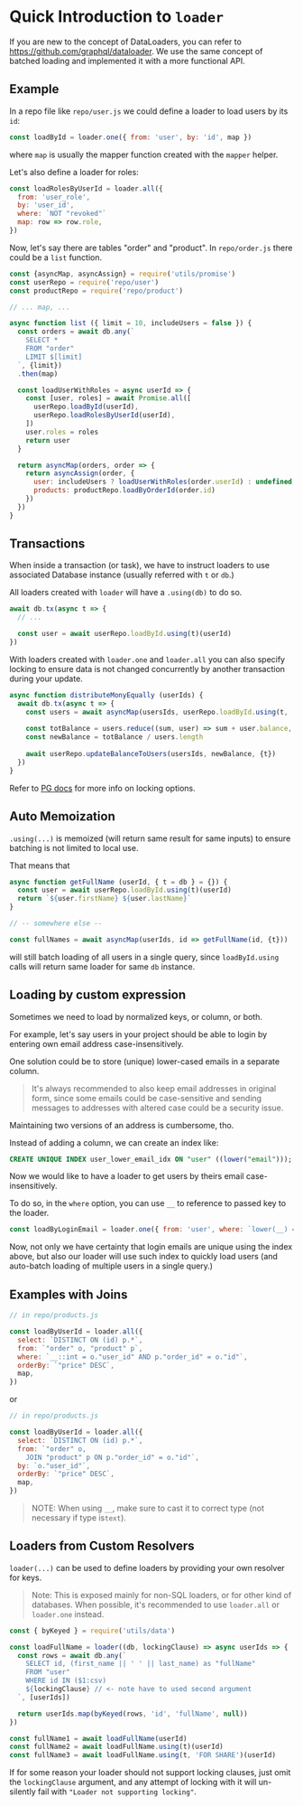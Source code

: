 # Quick Introduction to `loader`

If you are new to the concept of DataLoaders, you can refer to https://github.com/graphql/dataloader.
We use the same concept of batched loading and implemented it with a more functional API.

## Example

In a repo file like `repo/user.js` we could define a loader to load users by its `id`:

```js
const loadById = loader.one({ from: 'user', by: 'id', map })
```

where `map` is usually the mapper function created with the `mapper` helper.

Let's also define a loader for roles:

```js
const loadRolesByUserId = loader.all({
  from: 'user_role',
  by: 'user_id',
  where: `NOT "revoked"`
  map: row => row.role,
})
```

Now, let's say there are tables "order" and "product". In `repo/order.js` there could be a `list` function.

```js
const {asyncMap, asyncAssign} = require('utils/promise')
const userRepo = require('repo/user')
const productRepo = require('repo/product')

// ... map, ...

async function list ({ limit = 10, includeUsers = false }) {
  const orders = await db.any(`
    SELECT *
    FROM "order"
    LIMIT $[limit]
  `, {limit})
  .then(map)

  const loadUserWithRoles = async userId => {
    const [user, roles] = await Promise.all([
      userRepo.loadById(userId),
      userRepo.loadRolesByUserId(userId),
    ])
    user.roles = roles
    return user
  }

  return asyncMap(orders, order => {
    return asyncAssign(order, {
      user: includeUsers ? loadUserWithRoles(order.userId) : undefined,
      products: productRepo.loadByOrderId(order.id)
    })
  })
}
```

## Transactions

When inside a transaction (or task), we have to instruct loaders to use associated Database instance (usually referred with `t` or `db`.)

All loaders created with `loader` will have a `.using(db)` to do so.

```js
await db.tx(async t => {
  // ...

  const user = await userRepo.loadById.using(t)(userId)
})
```

With loaders created with `loader.one` and `loader.all` you can also specify locking to ensure data is not changed concurrently by another transaction during your update.

```js
async function distributeMonyEqually (userIds) {
  await db.tx(async t => {
    const users = await asyncMap(usersIds, userRepo.loadById.using(t, 'FOR UPDATE'))
  
    const totBalance = users.reduce((sum, user) => sum + user.balance, 0)
    const newBalance = totBalance / users.length
  
    await userRepo.updateBalanceToUsers(usersIds, newBalance, {t})
  })
}

```

Refer to [PG docs](https://www.postgresql.org/docs/9.6/sql-select.html#SQL-FOR-UPDATE-SHARE) for more info on locking options.

## Auto Memoization

`.using(...)` is memoized (will return same result for same inputs) to ensure batching is not limited to local use.

That means that

```js
async function getFullName (userId, { t = db } = {}) {
  const user = await userRepo.loadById.using(t)(userId)
  return `${user.firstName} ${user.lastName}`
}

// -- somewhere else --

const fullNames = await asyncMap(userIds, id => getFullName(id, {t}))
```

will still batch loading of all users in a single query, since `loadById.using` calls will return same loader for same `db` instance.

## Loading by custom expression

Sometimes we need to load by normalized keys, or column, or both.

For example, let's say users in your project should be able to login by entering own email address case-insensitively.

One solution could be to store (unique) lower-cased emails in a separate column.

> It's always recommended to also keep email addresses in original form, since some emails could be case-sensitive and sending messages to addresses with altered case could be a security issue.

Maintaining two versions of an address is cumbersome, tho.

Instead of adding a column, we can create an index like:

```SQL
CREATE UNIQUE INDEX user_lower_email_idx ON "user" ((lower("email")));
```

Now we would like to have a loader to get users by theirs email case-insensitively.

To do so, in the `where` option, you can use `__` to reference to passed key to the loader.

```js
const loadByLoginEmail = loader.one({ from: 'user', where: `lower(__) = lower("email")`, map })
```

Now, not only we have certainty that login emails are unique using the index above, but also our loader will use such index to quickly load users (and auto-batch loading of multiple users in a single query.)

## Examples with Joins

```js
// in repo/products.js

const loadByUserId = loader.all({
  select: `DISTINCT ON (id) p.*`,
  from: `"order" o, "product" p`,
  where: `__::int = o."user_id" AND p."order_id" = o."id"`,
  orderBy: `"price" DESC`,
  map,
})
```

or

```js
// in repo/products.js

const loadByUserId = loader.all({
  select: `DISTINCT ON (id) p.*`,
  from: `"order" o,
    JOIN "product" p ON p."order_id" = o."id"`,
  by: `o."user_id"`,
  orderBy: `"price" DESC`,
  map,
})

```

> NOTE: When using `__`, make sure to cast it to correct type (not necessary if type is`text`).

## Loaders from Custom Resolvers

`loader(...)` can be used to define loaders by providing your own resolver for keys.

> Note: This is exposed mainly for non-SQL loaders, or for other kind of databases. When possible, it's recommended to use `loader.all` or `loader.one` instead.

```js
const { byKeyed } = require('utils/data')

const loadFullName = loader((db, lockingClause) => async userIds => {
  const rows = await db.any(`
    SELECT id, (first_name || ' ' || last_name) as "fullName"
    FROM "user"
    WHERE id IN ($1:csv)
    ${lockingClause} // <- note have to used second argument
  `, [userIds])

  return userIds.map(byKeyed(rows, 'id', 'fullName', null))
})

const fullName1 = await loadFullName(userId)
const fullName2 = await loadFullName.using(t)(userId)
const fullName3 = await loadFullName.using(t, 'FOR SHARE')(userId)
```

If for some reason your loader should not support locking clauses, just omit the `lockingClause` argument, and any attempt of locking with it will un-silently fail with `"Loader not supporting locking"`.
